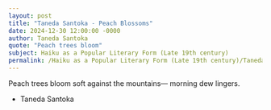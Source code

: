 ```yaml
---
layout: post
title: "Taneda Santoka - Peach Blossoms"
date: 2024-12-30 12:00:00 -0000
author: Taneda Santoka
quote: "Peach trees bloom"
subject: Haiku as a Popular Literary Form (Late 19th century)
permalink: /Haiku as a Popular Literary Form (Late 19th century)/Taneda Santoka/Taneda Santoka - Peach Blossoms
---
```


Peach trees bloom
soft against the mountains—
morning dew lingers.

- Taneda Santoka
